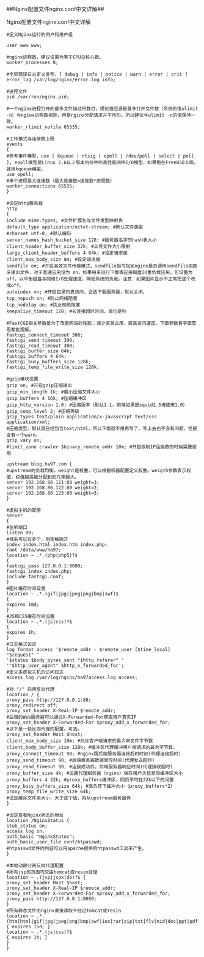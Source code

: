 ##Nginx配置文件nginx.conf中文详解##

Nginx配置文件nginx.conf中文详解

	#定义Nginx运行的用户和用户组
	
	user www www;
	
	#nginx进程数，建议设置为等于CPU总核心数。
	worker_processes 8;
	
	#全局错误日志定义类型，[ debug | info | notice | warn | error | crit ]
	error_log /var/log/nginx/error.log info;
	
	#进程文件
	pid /var/run/nginx.pid;
	
	#一个nginx进程打开的最多文件描述符数目，理论值应该是最多打开文件数（系统的值ulimit -n）与nginx进程数相除，但是nginx分配请求并不均匀，所以建议与ulimit -n的值保持一致。
	worker_rlimit_nofile 65535;
	
	#工作模式与连接数上限
	events
	{
	#参考事件模型，use [ kqueue | rtsig | epoll | /dev/poll | select | poll ]; epoll模型是Linux 2.6以上版本内核中的高性能网络I/O模型，如果跑在FreeBSD上面，就用kqueue模型。
	use epoll;
	#单个进程最大连接数（最大连接数=连接数*进程数）
	worker_connections 65535;
	}
	
	#设定http服务器
	http
	{
	include mime.types; #文件扩展名与文件类型映射表
	default_type application/octet-stream; #默认文件类型
	#charset utf-8; #默认编码
	server_names_hash_bucket_size 128; #服务器名字的hash表大小
	client_header_buffer_size 32k; #上传文件大小限制
	large_client_header_buffers 4 64k; #设定请求缓
	client_max_body_size 8m; #设定请求缓
	sendfile on; #开启高效文件传输模式，sendfile指令指定nginx是否调用sendfile函数来输出文件，对于普通应用设为 on，如果用来进行下载等应用磁盘IO重负载应用，可设置为off，以平衡磁盘与网络I/O处理速度，降低系统的负载。注意：如果图片显示不正常把这个改成off。
	autoindex on; #开启目录列表访问，合适下载服务器，默认关闭。
	tcp_nopush on; #防止网络阻塞
	tcp_nodelay on; #防止网络阻塞
	keepalive_timeout 120; #长连接超时时间，单位是秒
	
	#FastCGI相关参数是为了改善网站的性能：减少资源占用，提高访问速度。下面参数看字面意思都能理解。
	fastcgi_connect_timeout 300;
	fastcgi_send_timeout 300;
	fastcgi_read_timeout 300;
	fastcgi_buffer_size 64k;
	fastcgi_buffers 4 64k;
	fastcgi_busy_buffers_size 128k;
	fastcgi_temp_file_write_size 128k;
	
	#gzip模块设置
	gzip on; #开启gzip压缩输出
	gzip_min_length 1k; #最小压缩文件大小
	gzip_buffers 4 16k; #压缩缓冲区
	gzip_http_version 1.0; #压缩版本（默认1.1，前端如果是squid2.5请使用1.0）
	gzip_comp_level 2; #压缩等级
	gzip_types text/plain application/x-javascript text/css application/xml;
	#压缩类型，默认就已经包含text/html，所以下面就不用再写了，写上去也不会有问题，但是会有一个warn。
	gzip_vary on;
	#limit_zone crawler $binary_remote_addr 10m; #开启限制IP连接数的时候需要使用
	
	upstream blog.ha97.com {
	#upstream的负载均衡，weight是权重，可以根据机器配置定义权重。weigth参数表示权值，权值越高被分配到的几率越大。
	server 192.168.80.121:80 weight=3;
	server 192.168.80.122:80 weight=2;
	server 192.168.80.123:80 weight=3;
	}
	
	#虚拟主机的配置
	server
	{
	#监听端口
	listen 80;
	#域名可以有多个，用空格隔开
	index index.html index.htm index.php;
	root /data/www/ha97;
	location ~ .*.(php|php5)?$
	{
	fastcgi_pass 127.0.0.1:9000;
	fastcgi_index index.php;
	include fastcgi.conf;
	}
	#图片缓存时间设置
	location ~ .*.(gif|jpg|jpeg|png|bmp|swf)$
	{
	expires 10d;
	}
	#JS和CSS缓存时间设置
	location ~ .*.(js|css)?$
	{
	expires 1h;
	}
	#日志格式设定
	log_format access '$remote_addr - $remote_user [$time_local] "$request" '
	'$status $body_bytes_sent "$http_referer" '
	'"$http_user_agent" $http_x_forwarded_for';
	#定义本虚拟主机的访问日志
	access_log /var/log/nginx/ha97access.log access;
	
	#对 "/" 启用反向代理
	location / {
	proxy_pass http://127.0.0.1:88;
	proxy_redirect off;
	proxy_set_header X-Real-IP $remote_addr;
	#后端的Web服务器可以通过X-Forwarded-For获取用户真实IP
	proxy_set_header X-Forwarded-For $proxy_add_x_forwarded_for;
	#以下是一些反向代理的配置，可选。
	proxy_set_header Host $host;
	client_max_body_size 10m; #允许客户端请求的最大单文件字节数
	client_body_buffer_size 128k; #缓冲区代理缓冲用户端请求的最大字节数，
	proxy_connect_timeout 90; #nginx跟后端服务器连接超时时间(代理连接超时)
	proxy_send_timeout 90; #后端服务器数据回传时间(代理发送超时)
	proxy_read_timeout 90; #连接成功后，后端服务器响应时间(代理接收超时)
	proxy_buffer_size 4k; #设置代理服务器（nginx）保存用户头信息的缓冲区大小
	proxy_buffers 4 32k; #proxy_buffers缓冲区，网页平均在32k以下的设置
	proxy_busy_buffers_size 64k; #高负荷下缓冲大小（proxy_buffers*2）
	proxy_temp_file_write_size 64k;
	#设定缓存文件夹大小，大于这个值，将从upstream服务器传
	}
	
	#设定查看Nginx状态的地址
	location /NginxStatus {
	stub_status on;
	access_log on;
	auth_basic "NginxStatus";
	auth_basic_user_file conf/htpasswd;
	#htpasswd文件的内容可以用apache提供的htpasswd工具来产生。
	}
	
	#本地动静分离反向代理配置
	#所有jsp的页面均交由tomcat或resin处理
	location ~ .(jsp|jspx|do)?$ {
	proxy_set_header Host $host;
	proxy_set_header X-Real-IP $remote_addr;
	proxy_set_header X-Forwarded-For $proxy_add_x_forwarded_for;
	proxy_pass http://127.0.0.1:8080;
	}
	#所有静态文件由nginx直接读取不经过tomcat或resin
	location ~ .*.(htm|html|gif|jpg|jpeg|png|bmp|swf|ioc|rar|zip|txt|flv|mid|doc|ppt|pdf|xls|mp3|wma)$
	{ expires 15d; }
	location ~ .*.(js|css)?$
	{ expires 1h; }
	}
	}